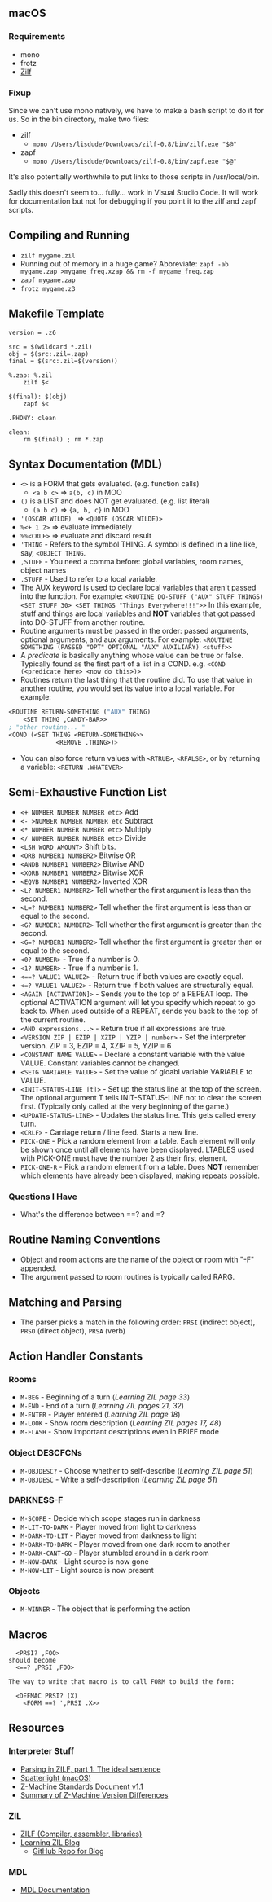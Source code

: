 ## macOS
### Requirements
- mono
- frotz
- [Zilf](https://bitbucket.org/jmcgrew/zilf/wiki/Home)

### Fixup
Since we can't use mono natively, we have to make a bash script to do it for us. So in the bin directory, make two files:
- zilf
    - `mono /Users/lisdude/Downloads/zilf-0.8/bin/zilf.exe "$@"`
- zapf
    - `mono /Users/lisdude/Downloads/zilf-0.8/bin/zapf.exe "$@"`

It's also potentially worthwhile to put links to those scripts in /usr/local/bin.

Sadly this doesn't seem to... fully... work in Visual Studio Code. It will work for documentation but not for debugging if you point it to the zilf and zapf scripts.

## Compiling and Running
- `zilf mygame.zil`
- Running out of memory in a huge game? Abbreviate: `zapf -ab mygame.zap >mygame_freq.xzap && rm -f mygame_freq.zap`
- `zapf mygame.zap`
- `frotz mygame.z3`

## Makefile Template
```make
version = .z6

src = $(wildcard *.zil)
obj = $(src:.zil=.zap)
final = $(src:.zil=$(version))

%.zap: %.zil
	zilf $<

$(final): $(obj)
	zapf $<

.PHONY: clean

clean:
	rm $(final) ; rm *.zap
```

## Syntax Documentation (MDL)
- `<>` is a FORM that gets evaluated. (e.g. function calls)
    - `<a b c>` => `a(b, c)` in MOO
- `()` is a LIST and does NOT get evaluated. (e.g. list literal)
    - `(a b c)` => `{a, b, c}` in MOO
- `'(OSCAR WILDE) ` => `<QUOTE (OSCAR WILDE)>`
- `%<+ 1 2>` => evaluate immediately
- `%%<CRLF>` => evaluate and discard result
- `'THING` - Refers to the symbol THING. A symbol is defined in a line like, say, `<OBJECT THING`.
- `,STUFF` - You need a comma before: global variables, room names, object names
- `.STUFF` - Used to refer to a local variable.
- The AUX keyword is used to declare local variables that aren't passed into the function. For example: `<ROUTINE DO-STUFF ("AUX" STUFF THINGS) <SET STUFF 30> <SET THINGS "Things Everywhere!!!">>` In this example, stuff and things are local variables and **NOT** variables that got passed into DO-STUFF from another routine.
- Routine arguments must be passed in the order: passed arguments, optional arguments, and aux arguments. For example: `<ROUTINE SOMETHING (PASSED "OPT" OPTIONAL "AUX" AUXILIARY) <stuff>>`
- A *predicate* is basically anything whose value can be true or false. Typically found as the first part of a list in a COND. e.g. `<COND (<predicate here> <now do this>)>`
- Routines return the last thing that the routine did. To use that value in another routine, you would set its value into a local variable. For example:
```lisp
<ROUTINE RETURN-SOMETHING ("AUX" THING)
    <SET THING ,CANDY-BAR>>
; "other routine... "
<COND (<SET THING <RETURN-SOMETHING>>
             <REMOVE .THING>)>
```
- You can also force return values with `<RTRUE>`, `<RFALSE>`, or by returning a variable: `<RETURN .WHATEVER>`

## Semi-Exhaustive Function List
- `<+ NUMBER NUMBER NUMBER etc>` Add
- `<- >NUMBER NUMBER NUMBER etc` Subtract
- `<* NUMBER NUMBER NUMBER etc>` Multiply
- `</ NUMBER NUMBER NUMBER etc>` Divide
- `<LSH WORD AMOUNT>` Shift bits.
- `<ORB NUMBER1 NUMBER2>` Bitwise OR
- `<ANDB NUMBER1 NUMBER2>` Bitwise AND
- `<XORB NUMBER1 NUMBER2>` Bitwise XOR
- `<EQVB NUMBER1 NUMBER2>` Inverted XOR
- `<L? NUMBER1 NUMBER2>` Tell whether the first argument is less than the second.
- `<L=? NUMBER1 NUMBER2>` Tell whether the first argument is less than or equal to the second.
- `<G? NUMBER1 NUMBER2>` Tell whether the first argument is greater than the second.
- `<G=? NUMBER1 NUMBER2>` Tell whether the first argument is greater than or equal to the second.
- `<0? NUMBER>` - True if a number is 0.
- `<1? NUMBER>` - True if a number is 1.
- `<==? VALUE1 VALUE2>` - Return true if both values are exactly equal.
- `<=? VALUE1 VALUE2>` - Return true if both values are structurally equal.
- `<AGAIN [ACTIVATION]>` - Sends you to the top of a REPEAT loop. The optional ACTIVATION argument will let you specify which repeat to go back to. When used outside of a REPEAT, sends you back to the top of the current routine.
- `<AND expressions...>` - Return true if all expressions are true.
- `<VERSION ZIP | EZIP | XZIP | YZIP | number>` - Set the interpreter version. ZIP = 3, EZIP = 4, XZIP = 5, YZIP = 6
- `<CONSTANT NAME VALUE>` - Declare a constant variable with the value VALUE. Constant variables cannot be changed.
- `<SETG VARIABLE VALUE>` - Set the value of gloabl variable VARIABLE to VALUE.
- `<INIT-STATUS-LINE [t]>` - Set up the status line at the top of the screen. The optional argument T tells INIT-STATUS-LINE not to clear the screen first. (Typically only called at the very beginning of the game.)
- `<UPDATE-STATUS-LINE>` - Updates the status line. This gets called every turn.
- `<CRLF>` - Carriage return / line feed. Starts a new line.
- `PICK-ONE` - Pick a random element from a table. Each element will only be shown once until all elements have been displayed. LTABLES used with PICK-ONE must have the number 2 as their first element.
- `PICK-ONE-R` - Pick a random element from a table. Does **NOT** remember which elements have already been displayed, making repeats possible.

### Questions I Have
- What's the difference between ==? and =?

## Routine Naming Conventions
- Object and room actions are the name of the object or room with "-F" appended.
- The argument passed to room routines is typically called RARG.

## Matching and Parsing
- The parser picks a match in the following order: `PRSI` (indirect object), `PRSO` (direct object), `PRSA` (verb)

## Action Handler Constants
### Rooms
- `M-BEG` - Beginning of a turn (*Learning ZIL page 33*)
- `M-END` - End of a turn (*Learning ZIL pages 21, 32*)
- `M-ENTER` - Player entered (*Learning ZIL page 18*)
- `M-LOOK` - Show room description (*Learning ZIL pages 17, 48*)
- `M-FLASH` - Show important descriptions even in BRIEF mode
### Object DESCFCNs
- `M-OBJDESC?` - Choose whether to self-describe (*Learning ZIL page 51*)
- `M-OBJDESC` - Write a self-description (*Learning ZIL page 51*)
### DARKNESS-F
- `M-SCOPE` - Decide which scope stages run in darkness
- `M-LIT-TO-DARK` - Player moved from light to darkness
- `M-DARK-TO-LIT` - Player moved from darkness to light
- `M-DARK-TO-DARK` - Player moved from one dark room to another
- `M-DARK-CANT-GO` - Player stumbled around in a dark room
- `M-NOW-DARK` - Light source is now gone
- `M-NOW-LIT` - Light source is now present
### Objects
- `M-WINNER` - The object that is performing the action

## Macros
```
  <PRSI? ,FOO>
should become
  <==? ,PRSI ,FOO>

The way to write that macro is to call FORM to build the form:

  <DEFMAC PRSI? (X)
    <FORM ==? ',PRSI .X>>
```

## Resources
### Interpreter Stuff
- [Parsing in ZILF, part 1: The ideal sentence](https://vaporwareif.blogspot.com/2015/09/parsing-in-zilf-part-1-ideal-sentence.html?m=1)
- [Spatterlight (macOS)](https://github.com/angstsmurf/spatterlight/releases)
- [Z-Machine Standards Document v1.1](https://www.inform-fiction.org/zmachine/standards/z1point1/index.html)
- [Summary of Z-Machine Version Differences](https://hansprestige.com/inform/zmachine_versions.html)
### ZIL
- [ZILF (Compiler, assembler, libraries)](https://bitbucket.org/jmcgrew/zilf/wiki/Home)
- [Learning ZIL Blog](https://learning-zil.blogspot.com/)
    - [GitHub Repo for Blog](https://github.com/Learning-ZIL/)
### MDL
- [MDL Documentation](https://github.com/taradinoc/mdl-docs/tree/master/docs)
